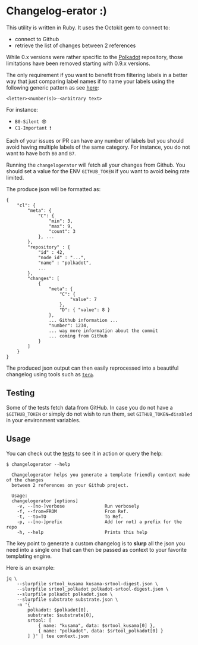 # Changelog-erator :)

This utility is written in Ruby. It uses the Octokit gem to connect to:
- connect to Github
- retrieve the list of changes between 2 references

While 0.x versions were rather specific to the [Polkadot](https://github.com/paritytech/polkadot) repository, those limitations have been removed starting with 0.9.x versions.

The only requirement if you want to benefit from filtering labels in a better way that just comparing label names if to name your labels using the following generic pattern as see [here](https://github.com/paritytech/polkadot/labels):

`<letter><number(s)>-<arbitrary text>`

For instance:

- `B0-Silent 😎`
- `C1-Important ❗️`

Each of your issues or PR can have any number of labels but you should avoid having multiple labels of the same category. For instance, you do not want to have both `B0` and `B7`.

Running the `changelogerator` will fetch all your changes from Github. You should set a value for the ENV `GITHUB_TOKEN` if you want to avoid being rate limited.

The produce json will be formatted as:
```
{
    "cl": {
        "meta": {
            "C": {
                "min": 3,
                "max": 9,
                "count": 3
            }, ...
        },
        "repository" : {
            "id" : 42,
            "node_id" : "...",
            "name" : "polkadot",
            ...
        },
        "changes": [
            {
                "meta": {
                    "C": {
                        "value": 7
                    },
                    "D": { "value": 8 }
                },
                ... Github information ...
                "number": 1234,
                ... way more information about the commit
                ... coming from Github
            }
        ]
    }
}
```

The produced json output can then easily reprocessed into a beautiful changelog using tools such as [`tera`](https://github.com/chevdor/tera-cli).

## Testing

Some of the tests fetch data from GitHub. In case you do not have a
`$GITHUB_TOKEN` or simply do not wish to run them, set `GITHUB_TOKEN=disabled`
in your environment variables.

## Usage

You can check out the [tests](./test) to see it in action or query the help:

```
$ changelogerator --help

  Changelogerator helps you generate a template friendly context made of the changes
  between 2 references on your Github project.

  Usage:
  changelogerator [options]
    -v, --[no-]verbose               Run verbosely
    -f, --from=FROM                  From Ref.
    -t, --to=TO                      To Ref.
    -p, --[no-]prefix                Add (or not) a prefix for the repo
    -h, --help                       Prints this help
```

The key point to generate a custom changelog is to **slurp** all the json you need into a single one that can then be passed as context to your favorite templating engine.

Here is an example:

```
jq \
    --slurpfile srtool_kusama kusama-srtool-digest.json \
    --slurpfile srtool_polkadot polkadot-srtool-digest.json \
    --slurpfile polkadot polkadot.json \
    --slurpfile substrate substrate.json \
    -n '{
        polkadot: $polkadot[0],
        substrate: $substrate[0],
        srtool: [
            { name: "kusama", data: $srtool_kusama[0] },
            { name: "polkadot", data: $srtool_polkadot[0] }
        ] }' | tee context.json
```

